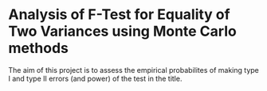 # Analysis of F-Test for Equality of Two Variances using Monte Carlo methods
The aim of this project is to assess the empirical probabilites of making type I and type II errors (and power) of the test in the title.

